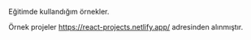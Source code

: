 Eğitimde kullandığım örnekler. 

Örnek projeler https://react-projects.netlify.app/ adresinden alınmıştır. 